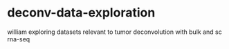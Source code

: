 # deconv-data-exploration

william exploring datasets relevant to tumor deconvolution with bulk and sc rna-seq
